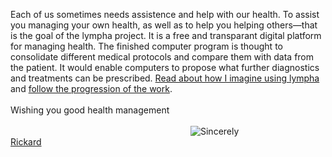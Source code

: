 

<script>
document.getElementById( "indexsmall").style.backgroundColor="#EFAB00";
document.getElementById( "indextext").style.color="#000000";
document.getElementById( "index").className="menu2active";
</script>
Each of us sometimes needs assistence and help with our health. To assist you managing your own health, as well as to help you helping others—that is the goal of the <span class="sc">lympha</span> project. It is a free and transparant digital platform for managing health. The finished computer program is thought to consolidate different medical protocols and compare them with data from the patient. It would enable computers to propose what further diagnostics and treatments can be prescribed. <a href="http://rickardhultgren.github.io/lympha/about#use">Read about how I imagine using <span class="sc">lympha</span></a> and <a href="http://rickardhultgren.github.io/lympha/about#progress">follow the progression of the work</a>.
<br><br>
Wishing you good health management
<br><br>
<a href="https://github.com/RickardHultgren"><img src="https://avatars3.githubusercontent.com/u/16224494?v=3&s=80" style="float:left;margin-left:30vw;" /></a>Sincerely<br><a href="https://github.com/RickardHultgren">Rickard</a>
<br><br>
